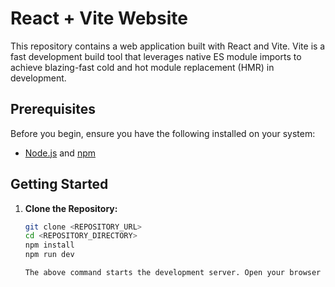 # React + Vite Website

This repository contains a web application built with React and Vite. Vite is a fast development build tool that leverages native ES module imports to achieve blazing-fast cold and hot module replacement (HMR) in development.

## Prerequisites

Before you begin, ensure you have the following installed on your system:

- [Node.js](https://nodejs.org/) and [npm](https://www.npmjs.com/)

## Getting Started

1. **Clone the Repository:**

   ```bash
   git clone <REPOSITORY_URL>
   cd <REPOSITORY_DIRECTORY>
   npm install
   npm run dev

   The above command starts the development server. Open your browser and visit http://localhost:3000 to see the app in action.
